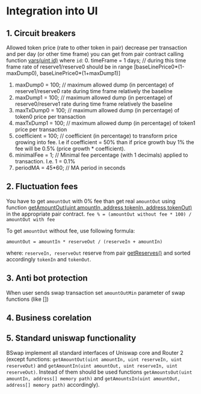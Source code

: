 # Integration into UI

## 1. Circuit breakers

Allowed token price (rate to other token in pair) decrease per transaction and per day (or other time frame) you can get from pair contract calling function [vars(uint id)](https://github.com/ezo-network/bSwap-v2-core/blob/65ccc1eedb97d05ef4d961fc4a4b17f652e190ec/contracts/UniswapV2Pair.sol#L16-L25) 
where `id`:
0. timeFrame = 1 days;  // during this time frame rate of reserve1/reserve0 should be in range [baseLinePrice0*(1-maxDump0), baseLinePrice0*(1+maxDump1)]
1. maxDump0 = 100;    // maximum allowed dump (in percentage) of reserve1/reserve0 rate during time frame relatively the baseline
2. maxDump1 = 100;    // maximum allowed dump (in percentage) of reserve0/reserve1 rate during time frame relatively the baseline
3. maxTxDump0 = 100;  // maximum allowed dump (in percentage) of token0 price per transaction
4. maxTxDump1 = 100;  // maximum allowed dump (in percentage) of token1 price per transaction
5. coefficient = 100; // coefficient (in percentage) to transform price growing into fee. I.e if coefficient = 50% than if price growth buy 1% the fee will be 0.5% (price growth * coefficient).
6. minimalFee = 1;    // Minimal fee percentage (with 1 decimals) applied to transaction. I.e. 1 = 0.1%
7. periodMA = 45*60;  // MA period in seconds

## 2. Fluctuation fees

You have to get `amountOut` with 0% fee than get real `amountOut` using function [getAmountOut(uint amountIn, address tokenIn, address tokenOut)](https://github.com/ezo-network/bSwap-v2-core/blob/65ccc1eedb97d05ef4d961fc4a4b17f652e190ec/contracts/UniswapV2Pair.sol#L96) in the appropriate pair contract. 
`fee % = (amountOut without fee * 100) / amountOut with fee`

To get `amountOut` without fee, use following formula:

`amountOut = amountIn * reserveOut / (reserveIn + amountIn)`

where: `reserveIn, reserveOut` reserve from pair [getReserves()](https://github.com/ezo-network/bSwap-v2-core/blob/65ccc1eedb97d05ef4d961fc4a4b17f652e190ec/contracts/UniswapV2Pair.sol#L54) and sorted accordingly `tokenIn` and `tokenOut`.

## 3. Anti bot protection

When user sends swap transaction set `amountOutMin` parameter of swap functions (like [])

## 4. Business corelation


## 5. Standard uniswap functionality

BSwap implement all standard interfaces of Uniswap core and Router 2 (except functions: `getAmountOut(uint amountIn, uint reserveIn, uint reserveOut)` and `getAmountIn(uint amountOut, uint reserveIn, uint reserveOut)`. Instead of them should be used functions `getAmountsOut(uint amountIn, address[] memory path)` and `getAmountsIn(uint amountOut, address[] memory path)` accordingly).

